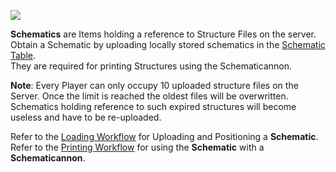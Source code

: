 ![](https://i.imgur.com/2h4I8aP.png)

**Schematics** are Items holding a reference to Structure Files on the server.  
Obtain a Schematic by uploading locally stored schematics in the [Schematic Table](https://github.com/simibubi/Create/wiki/Schematic-Table).  
They are required for printing Structures using the Schematicannon.

**Note**: Every Player can only occupy 10 uploaded structure files on the Server. Once the limit is reached the oldest files will be overwritten. Schematics holding reference to such expired structures will become useless and have to be re-uploaded.

Refer to the [Loading Workflow](https://github.com/simibubi/Create/wiki/Loading-a-Schematic) for Uploading and Positioning a **Schematic**.  
Refer to the [Printing Workflow](https://github.com/simibubi/Create/wiki/Printing-a-Schematic) for using the **Schematic** with a **Schematicannon**.

